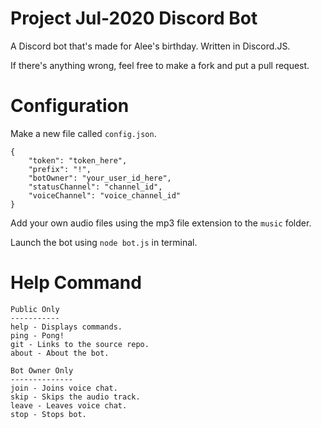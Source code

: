 # Project Jul-2020 Discord Bot
A Discord bot that's made for Alee's birthday. Written in Discord.JS.

If there's anything wrong, feel free to make a fork and put a pull request.

# Configuration
Make a new file called `config.json`.
```
{
    "token": "token_here",
    "prefix": "!",
    "botOwner": "your_user_id_here",
    "statusChannel": "channel_id",
    "voiceChannel": "voice_channel_id"
}
```

Add your own audio files using the mp3 file extension to the `music` folder.

Launch the bot using `node bot.js` in terminal.

# Help Command
```
Public Only
-----------
help - Displays commands.
ping - Pong!
git - Links to the source repo.
about - About the bot.

Bot Owner Only
--------------
join - Joins voice chat.
skip - Skips the audio track.
leave - Leaves voice chat.
stop - Stops bot.
```
